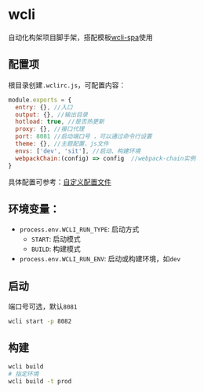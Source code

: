 # wcli

自动化构架项目脚手架，搭配模板[wcli-spa](https://github.com/w-cli/wcli-spa)使用

## 配置项

根目录创建`.wclirc.js`，可配置内容：

```js
module.exports = {
  entry: {}, //入口
  output: {}, //输出目录
  hotload: true, //是否热更新
  proxy: {}, //接口代理
  port: 8081 //启动端口号 ，可以通过命令行设置
  theme: {}, //主题配置，js文件
  envs: ['dev', 'sit'], //启动、构建环境
  webpackChain:(config) => config  //webpack-chain实例
}
```

具体配置可参考：[自定义配置文件](https://github.com/w-cli/wcli/blob/master/packages/cli/config/index.ts)

## 环境变量：

- `process.env.WCLI_RUN_TYPE`: 启动方式
  - `START`: 启动模式
  - `BUILD`: 构建模式
- `process.env.WCLI_RUN_ENV`: 启动或构建环境，如`dev`

## 启动

端口号可选，默认`8081`

```bash
wcli start -p 8082
```

## 构建

```bash
wcli build
# 指定环境
wcli build -t prod
```
